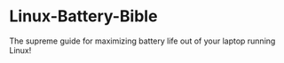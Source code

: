 # Linux-Battery-Bible
The supreme guide for maximizing battery life out of your laptop running Linux!
